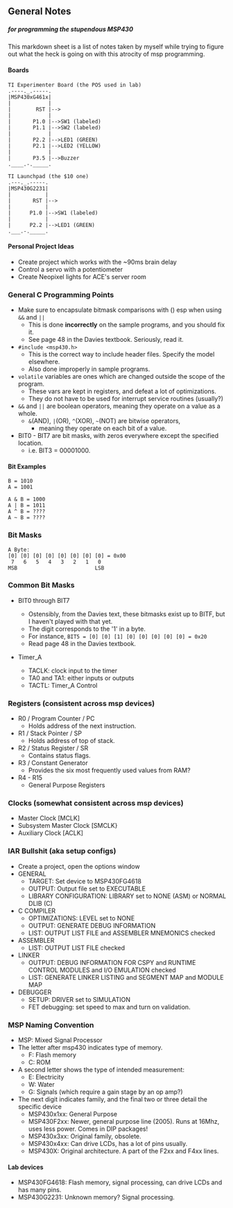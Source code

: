 ## General Notes
##### *for programming the stupendous MSP430*

This markdown sheet is a list of notes taken by myself while
trying to figure out what the heck is going on
with this atrocity of msp programming.

#### Boards

	TI Experimenter Board (the POS used in lab)
	.----._.-----.
	|MSP430xG461x|
	|            |
	|        RST |-->
	|            |
	|       P1.0 |-->SW1 (labeled)
	|       P1.1 |-->SW2 (labeled)
	|            |
	|       P2.2 |-->LED1 (GREEN)
	|       P2.1 |-->LED2 (YELLOW)
	|            |
	|       P3.5 |-->Buzzer
	.____.-._____.

	TI Launchpad (the $10 one)
	.---._.-----.
	|MSP430G2231|
	|           |
	|       RST |-->
	|           |
	|      P1.0 |-->SW1 (labeled)
	|           |
	|      P2.2 |-->LED1 (GREEN)
	.___.-._____.

#### Personal Project Ideas
 
* Create project which works with the ~90ms brain delay
* Control a servo with a potentiometer
* Create Neopixel lights for ACE's server room

### General C Programming Points

* Make sure to encapsulate bitmask comparisons with () esp when using `&&` and `||`
	* This is done **incorrectly** on the sample programs, and you should fix it.
	* See page 48 in the Davies textbook. Seriously, read it.
* `#include <msp430.h>`
	* This is the correct way to include header files. Specify the model elsewhere.
	* Also done improperly in sample programs.
* `volatile` variables are ones which are changed outside the scope of the program.
	* These vars are kept in registers, and defeat a lot of optimizations.
	* They do not have to be used for interrupt service routines (usually?)
* `&&` and `||` are boolean operators, meaning they operate on a value as a whole.
	* `&`(AND), `|`(OR), `^`(XOR), `~`(NOT) are bitwise operators, 
		* meaning they operate on each bit of a value.
* BIT0 - BIT7 are bit masks, with zeros everywhere except the specified location.
	* i.e. BIT3 = 00001000.

#### Bit Examples

	B = 1010
	A = 1001
	
	A & B = 1000
	A | B = 1011
	A ^ B = ????
	A ~ B = ????

### Bit Masks

	A Byte:
	[0] [0] [0] [0] [0] [0] [0] [0] = 0x00
	 7   6   5   4   3   2   1   0
	MSB                         LSB

### Common Bit Masks

* BIT0 through BIT7
	* Ostensibly, from the Davies text, these bitmasks exist up to BITF, 
		but I haven't played with that yet.
	* The digit corresponds to the '1' in a byte.
	* For instance, `BIT5 = [0] [0] [1] [0] [0] [0] [0] [0] = 0x20`
	* Read page 48 in the Davies textbook.

* Timer_A
	* TACLK: clock input to the timer
	* TA0 and TA1: either inputs or outputs
	* TACTL: Timer_A Control 

### Registers (consistent across msp devices)

* R0 / Program Counter / PC
	* Holds address of the next instruction.
* R1 / Stack Pointer / SP
	* Holds address of top of stack.
* R2 / Status Register / SR
	* Contains status flags.
* R3 / Constant Generator
	* Provides the six most frequently used values from RAM?
* R4 - R15
	* General Purpose Registers

### Clocks (somewhat consistent across msp devices)

* Master Clock [MCLK]
* Subsystem Master Clock [SMCLK}
* Auxiliary Clock [ACLK]

### IAR Bullshit (aka setup configs)

* Create a project, open the options window
* GENERAL
	* TARGET: Set device to MSP430FG4618
	* OUTPUT: Output file set to EXECUTABLE
	* LIBRARY CONFIGURATION: LIBRARY set to NONE (ASM) or NORMAL DLIB (C)
* C COMPILER
	* OPTIMIZATIONS: LEVEL set to NONE
	* OUTPUT: GENERATE DEBUG INFORMATION
	* LIST: OUTPUT LIST FILE and ASSEMBLER MNEMONICS checked
* ASSEMBLER
	* LIST: OUTPUT LIST FILE checked
* LINKER
	* OUTPUT: DEBUG INFORMATION FOR CSPY and RUNTIME CONTROL MODULES and I/O EMULATION checked
	* LIST: GENERATE LINKER LISTING and SEGMENT MAP and MODULE MAP
* DEBUGGER
	* SETUP: DRIVER set to SIMULATION
	* FET debugging: set speed to max and turn on validation.

### MSP Naming Convention

- MSP: Mixed Signal Processor
- The letter after msp430 indicates type of memory.
	- F: Flash memory
	- C: ROM
- A second letter shows the type of intended measurement:
	- E: Electricity
	- W: Water
	- G: Signals (which require a gain stage by an op amp?)
- The next digit indicates family, and the final two or three detail the specific device
	- MSP430x1xx: General Purpose
	- MSP430F2xx: Newer, general purpose line (2005). Runs at 16Mhz, uses less power. Comes in DIP packages!
	- MSP430x3xx: Original family, obsolete.
	- MSP430x4xx: Can drive LCDs, has a lot of pins usually.
	- MSP430X: Original architecture. A part of the F2xx and F4xx lines.

#### Lab devices

- MSP430FG4618: Flash memory, signal processing, can drive LCDs and has many pins.
- MSP430G2231: Unknown memory? Signal processing.






























